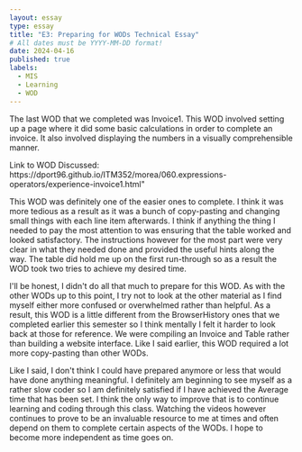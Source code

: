 ```yaml
---
layout: essay
type: essay
title: "E3: Preparing for WODs Technical Essay"
# All dates must be YYYY-MM-DD format!
date: 2024-04-16
published: true
labels:
  - MIS
  - Learning
  - WOD
---
```

<p>The last WOD that we completed was Invoice1. This WOD involved setting up a page where it did some basic calculations in order to complete an invoice. It also involved displaying the numbers in a visually comprehensible manner.</p>
<p>Link to WOD Discussed: https://dport96.github.io/ITM352/morea/060.expressions-operators/experience-invoice1.html"
<p>This WOD was definitely one of the easier ones to complete. I think it was more tedious as a result as it was a bunch of copy-pasting and changing small things with each line item afterwards. I think if anything the thing I needed to pay the most attention to was ensuring that the table worked and looked satisfactory. The instructions however for the most part were very clear in what they needed done and provided the useful hints along the way. The table did hold me up on the first run-through so as a result the WOD took two tries to achieve my desired time.</p>
<p>I'll be honest, I didn't do all that much to prepare for this WOD. As with the other WODs up to this point, I try not to look at the other material as I find myself either more confused or overwhelmed rather than helpful. As a result, this WOD is a little different from the BrowserHistory ones that we completed earlier this semester so I think mentally I felt it harder to look back at those for reference. We were compiling an Invoice and Table rather than building a website interface. Like I said earlier, this WOD required a lot more copy-pasting than other WODs.</p>
<p>Like I said, I don't think I could have prepared anymore or less that would have done anything meaningful. I definitely am beginning to see myself as a rather slow coder so I am definitely satisfied if I have achieved the Average time that has been set. I think the only way to improve that is to continue learning and coding through this class. Watching the videos however continues to prove to be an invaluable resource to me at times and often depend on them to complete certain aspects of the WODs. I hope to become more independent as time goes on.</p>

